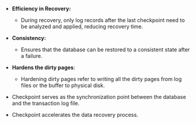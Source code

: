 - **Efficiency in Recovery:**
	- During recovery, only log records after the last checkpoint need to be analyzed and applied, reducing recovery time.

- **Consistency:**
	- Ensures that the database can be restored to a consistent state after a failure.

- **Hardens the dirty pages**:
	- Hardening dirty pages refer to writing all the dirty pages from log files or the buffer to physical disk.

- Checkpoint serves as the synchronization point between the database and the transaction log file.
- Checkpoint accelerates the data recovery process.
